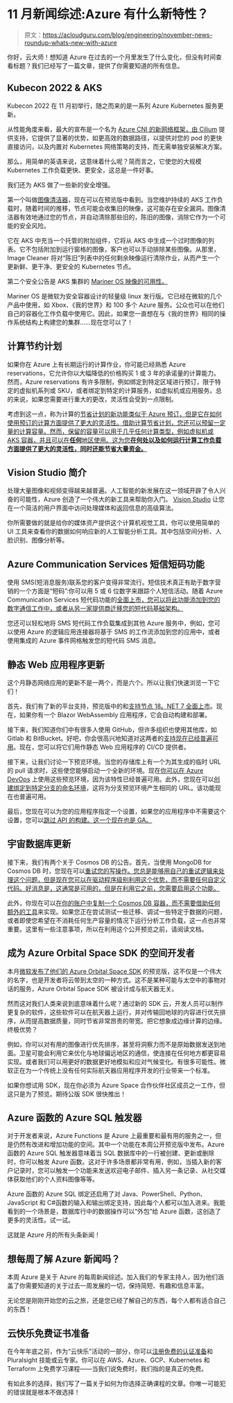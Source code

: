 # 11 月新闻综述:Azure 有什么新特性？

> 原文：<https://acloudguru.com/blog/engineering/november-news-roundup-whats-new-with-azure>

你好，云大师！想知道 Azure 在过去的一个月里发生了什么变化，但没有时间查看标题？我们已经写了一篇文章，提供了你需要知道的所有信息。

## Kubecon 2022 & AKS

Kubecon 2022 在 11 月初举行，随之而来的是一系列 Azure Kubernetes 服务更新。

从性能角度来看，最大的宣布是一个名为 [Azure CNI 的新网络框架，由 Cilium](https://techcommunity.microsoft.com/t5/azure-networking-blog/azure-cni-powered-by-cilium-for-azure-kubernetes-service-aks/ba-p/3662341) 提供支持，它提供了显著的优势，如更高效的数据路径，以提供对您的 pod 的更快直接访问，以及内置对 Kubernetes 网络策略的支持，而无需单独安装解决方案。

那么，用简单的英语来说，这意味着什么呢？简而言之，它使您的大规模 Kubernetes 工作负载更快、更安全，这总是一件好事。

我们还为 AKS 做了一些新的安全增强。

第一个叫做[图像清洁器](https://learn.microsoft.com/en-us/azure/aks/image-cleaner?tabs=azure-cli)，现在可以在预览版中看到。当您维护持续的 AKS 工作负载时，随着时间的推移，节点可能会收集旧的映像，这可能存在安全漏洞。图像清洁器有效地通过您的节点，并自动清除那些旧的，陈旧的图像，消除它作为一个可能的安全风险。

它在 AKS 中充当一个托管的附加组件，它将从 AKS 中生成一个过时图像的列表。它不包括附加到运行窗格的图像，客户也可以手动排除某些图像。从那里，Image Cleaner 将对“陈旧”列表中的任何剩余映像运行清除作业，从而产生一个更新鲜、更干净、更安全的 Kubernetes 节点。

第二个安全公告是 AKS 集群的 [Mariner OS 映像的可用性。](https://microsoft.github.io/CBL-Mariner/docs/#key-capabilities-of-cbl-mariner-linux)

Mariner OS 是微软为安全容器设计的轻量级 linux 发行版。它已经在微软的几个产品中使用，如 Xbox、《我的世界》和 100 多个 Azure 服务。公众也可以在他们自己的容器化工作负载中使用它。因此，如果您一直想在与《我的世界》相同的操作系统结构上构建您的集群……现在您可以了！

## 计算节约计划

如果你在 Azure 上有长期运行的计算作业，你可能已经熟悉 Azure reservations，它允许你以大幅降低的价格购买 1 或 3 年的承诺量的计算能力。然而，Azure reservations 有许多限制，例如绑定到特定区域进行预订，限于特定的虚拟机系列或 SKU，或者绑定到特定的计算服务，如虚拟机或应用服务。总的来说，如果您需要进行重大的更改，灵活性会受到一点限制。

考虑到这一点，称为计算的[节省计划的新功能类似于 Azure 预订，但是它在如何使用预订的计算方面提供了更大的灵活性。借助计算节省计划，您还可以预留一定量的计算容量。然而，保留的容量可以用于几乎任何计算类型，例如虚拟机或 AKS 容器，并且可以在**任何**地区使用。这为您**在何处以及如何运行计算工作负载方面提供了更大的灵活性，同时还能节省大量资金。**](https://azure.microsoft.com/en-us/pricing/offers/savings-plan-compute/#how-it-works)

## **Vision Studio 简介**

处理大量图像和视频变得越来越普遍。人工智能的新发展在这一领域开辟了令人兴奋的可能性，Azure 创造了一个伟大的新工具来帮助你入门。 [Vision Studio](https://azure.microsoft.com/en-au/blog/introducing-vision-studio-a-uibased-demo-interface-for-computer-vision/) 让您在一个简洁的用户界面中访问处理媒体和返回信息的高级算法。

你所需要做的就是给你的媒体资产提供这个计算机视觉工具，你可以使用简单的 UI 工具来查看你的数据如何响应新的人工智能分析工具。其中包括空间分析、人脸识别、图像分析等。

## **Azure Communication Services 短信短码功能**

使用 SMS(短消息服务)联系您的客户变得非常流行。短信技术真正有助于数字营销的一个方面是“短码”:你可以用 5 或 6 位数字来跟踪个人短信活动。随着 Azure Communication Services 短代码功能的[全面上市，您可以将此功能添加到您的数字通信工作中，或者从另一家提供商迁移您的短代码基础架构。](https://azure.microsoft.com/en-au/updates/generally-available-azure-communication-services-short-code-functionality-for-sms/)

您还可以轻松地将 SMS 短代码工作负载集成到其他 Azure 服务中，例如，您可以使用 Azure 的逻辑应用连接器将基于 SMS 的工作流添加到您的应用中，或者使用集成的 Azure 事件网格触发您的短代码 SMS 消息。

## 静态 Web 应用程序更新

这个月静态网络应用的更新不是一两个，而是六个。所以让我们快速浏览一下它们！

首先，我们有了新的平台支持，预览版中的和[支持](https://azure.microsoft.com/en-us/updates/generally-available-azure-static-web-apps-now-fully-supports-net-7/)[节点 18。NET 7 全面上市](https://azure.microsoft.com/en-us/updates/public-preview-azure-static-web-apps-now-supports-node-18/)。现在，如果你有一个 Blazor WebAssembly 应用程序，它会自动构建和部署。

接下来，我们知道你们中有很多人使用 GitHub，但许多组织也使用其他库，如 Gitlab 和 BitBucket。好吧，你会很高兴地知道对这两者的[支持现在已经普遍可用](https://azure.microsoft.com/en-us/updates/generally-available-static-web-apps-support-for-gitlab-and-bitbucket/)。现在，您可以将它们用作静态 Web 应用程序的 CI/CD 提供者。

接下来，让我们讨论一下预览环境。当您的存储库上有一个为其生成的临时 URL 的 pull 请求时，这些使您能够启动一个全新的环境。现在[你可以在 Azure DevOps](https://azure.microsoft.com/en-us/updates/generally-available-static-web-apps-support-for-preview-environments-in-azure-devops/) 上使用这些预览环境，因为该特性已经普遍可用。此外，您现在可以[创建绑定到特定分支的命名环境](https://azure.microsoft.com/en-us/updates/generally-available-static-web-apps-support-for-stable-urls-for-preview-environments/)，这将为分支预览环境产生相同的 URL。该功能现在也普遍可用。

最后，您现在可以为您的应用程序指定一个设置，如果您的应用程序中不需要这个设置，您可以[跳过 API 的构建。这一个现在也是 GA。](https://learn.microsoft.com/en-us/azure/static-web-apps/build-configuration?tabs=github-actions#skip-building-the-api)

## 宇宙数据库更新

接下来，我们有两个关于 Cosmos DB 的公告。首先，当使用 MongoDB for Cosmos DB 时，您现在可以[重试您的写操作。您总是能够用自己的重试逻辑来处理这个问题，但是现在您可以在驱动程序级别利用这个优势，而不需要任何自定义代码。好消息是，这通常是可用的，但是在利用它之前，您需要启用这个功能。](https://learn.microsoft.com/en-us/azure/cosmos-db/mongodb/feature-support-42#retryable-writes)

此外，你现在可以[在你的账户中复制一个 Cosmos DB 容器，而不需要借助任何额外的工具](https://learn.microsoft.com/en-us/azure/cosmos-db/intra-account-container-copy)来实现。如果您正在尝试测试一些迁移、调试一些特定于数据的问题，或者即使您希望在不消耗任何生产容量的情况下运行分析工作负载，这一点也非常重要。这里有一些注意事项，所以在利用这个公开预览之前，请阅读文档。

## 成为 Azure Orbital Space SDK 的空间开发者

本月[微软发布了他们的 Azure Orbital Space SDK](https://azure.microsoft.com/en-us/blog/any-developer-can-be-a-space-developer-with-the-new-azure-orbital-space-sdk/) 的预览版，这不仅是一个伟大的名字，也是开发者将云带到太空的一种方式。这不是某种可能与太空中的事物对话的服务，Azure Orbital Space SDK 被设计成与航天器无关。

然而这对我们人类来说到底意味着什么呢？通过新的 SDK 云，开发人员可以制作更复杂的软件，这些软件可以在航天器上运行，并对传输回地球的内容进行优先排序，从而提高数据质量，同时节省非常昂贵的带宽。把它想象成边缘计算的边缘。终极优势？

例如，你可以对有用的图像进行优先排序，甚至将洞察力而不是原始数据发送到地面。卫星可能会利用它来优化与地球偏远地区的通信，使连接在任何地方都更容易实现。或者我们可以用更好的数据更好地模拟和应对气候变化。有很多可能性。微软正在为一个传统上没有任何实际航天器应用程序开发的行业带来一个标准。

如果你想试用 SDK，现在你必须为 Azure Space 合作伙伴社区成员之一工作，但这只是为了预览。期待公版 SDK 很快推出！

## Azure 函数的 Azure SQL 触发器

对于开发者来说，Azure Functions 是 Azure 上最重要和最有用的服务之一，但是仍然有改进和增加功能的空间。其中一个功能在本周公开预览版中发布。Azure 函数的 Azure SQL 触发器意味着当 SQL 数据库中的一行被创建、更新或删除时，你可以触发 Azure 函数。这对于许多场景都非常有用，例如，当插入新的客户记录时，您可以触发一个功能来发送欢迎电子邮件、插入另一条记录、从社交媒体获取他们的个人资料图像等等。

Azure 函数的 Azure SQL 绑定还启用了对 Java、PowerShell、Python、JavaScript 和 C#函数的输入和输出绑定支持，因此每个人都可以加入进来。我能看到的一个场景是，数据库行中的数据操作可以“外包”给 Azure 函数，这创造了更多的灵活性。试一试。

这就是 Azure 月的所有头条新闻！

## 想每周了解 Azure 新闻吗？

本周 Azure 是关于 Azure 的每周新闻综述。加入我们的专家主持人，因为他们涵盖了你需要知道的关于过去一周发展的一切，保持简短、有趣和信息丰富。

无论您是刚刚开始您的云之旅，还是您已经了解自己的东西，每个人都有适合自己的东西！

## 云快乐免费证书准备

在今年年底之前，作为“云快乐”活动的一部分，你可以[注册免费的认证准备](https://www.pluralsight.com/offer/cloud-certification)和 Pluralsight 技能或云专家。你可以在 AWS、Azure、GCP、Kubernetes 和 Terraform 上免费学习课程——当我们说免费时，我们指的是真正的免费。

有如此多的选择，我们写了一篇关于如何为你选择正确课程的文章。你唯一可能犯的错误就是根本不做选择！